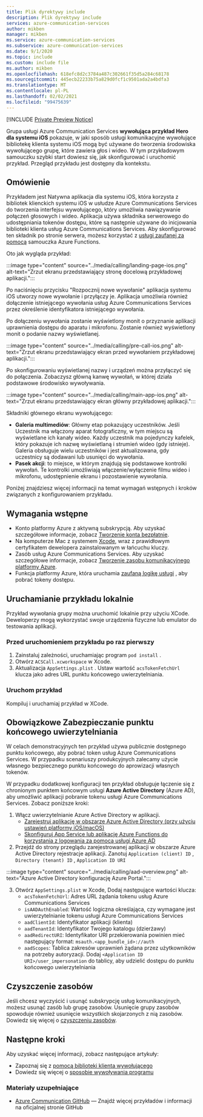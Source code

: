 ```yaml
---
title: Plik dyrektywy include
description: Plik dyrektywy include
services: azure-communication-services
author: mikben
manager: mikben
ms.service: azure-communication-services
ms.subservice: azure-communication-services
ms.date: 9/1/2020
ms.topic: include
ms.custom: include file
ms.author: mikben
ms.openlocfilehash: 618efc8d2c3784a487c302661f35d5a284c68178
ms.sourcegitcommit: 445ecb22233b75a829d0fcf1c9501ada2a4bdfa3
ms.translationtype: MT
ms.contentlocale: pl-PL
ms.lasthandoff: 02/02/2021
ms.locfileid: "99475639"
---
```

[!INCLUDE [Private Preview Notice](../../includes/private-preview-include.md)]

Grupa usługi Azure Communication Services **wywołująca przykład Hero dla systemu iOS** pokazuje, w jaki sposób usługi komunikacyjne wywołujące bibliotekę klienta systemu iOS mogą być używane do tworzenia środowiska wywołującego grupę, które zawiera głos i wideo. W tym przykładowym samouczku szybki start dowiesz się, jak skonfigurować i uruchomić przykład. Przegląd przykładu jest dostępny dla kontekstu.

## <a name="overview"></a>Omówienie

Przykładem jest Natywna aplikacja dla systemu iOS, która korzysta z bibliotek klienckich systemu iOS w usłudze Azure Communications Services do tworzenia interfejsu wywołującego, który umożliwia nawiązywanie połączeń głosowych i wideo. Aplikacja używa składnika serwerowego do udostępniania tokenów dostępu, które są następnie używane do inicjowania biblioteki klienta usług Azure Communications Services. Aby skonfigurować ten składnik po stronie serwera, możesz korzystać z [usługi zaufanej za pomocą](../../tutorials/trusted-service-tutorial.md) samouczka Azure Functions.

Oto jak wygląda przykład:

:::image type="content" source="../media/calling/landing-page-ios.png" alt-text="Zrzut ekranu przedstawiający stronę docelową przykładowej aplikacji.":::

Po naciśnięciu przycisku "Rozpocznij nowe wywołanie" aplikacja systemu iOS utworzy nowe wywołanie i przyłączy je. Aplikacja umożliwia również dołączenie istniejącego wywołania usług Azure Communications Services przez określenie identyfikatora istniejącego wywołania.

Po dołączeniu wywołania zostanie wyświetlony monit o przyznanie aplikacji uprawnienia dostępu do aparatu i mikrofonu. Zostanie również wyświetlony monit o podanie nazwy wyświetlanej.

:::image type="content" source="../media/calling/pre-call-ios.png" alt-text="Zrzut ekranu przedstawiający ekran przed wywołaniem przykładowej aplikacji.":::

Po skonfigurowaniu wyświetlanej nazwy i urządzeń można przyłączyć się do połączenia. Zobaczysz główną kanwę wywołań, w której działa podstawowe środowisko wywoływania.

:::image type="content" source="../media/calling/main-app-ios.png" alt-text="Zrzut ekranu przedstawiający ekran główny przykładowej aplikacji.":::

Składniki głównego ekranu wywołującego:

- **Galeria multimediów**: Główny etap pokazujący uczestników. Jeśli Uczestnik ma włączony aparat fotograficzny, w tym miejscu są wyświetlane ich kanały wideo. Każdy uczestnik ma pojedynczy kafelek, który pokazuje ich nazwę wyświetlaną i strumień wideo (gdy istnieje). Galeria obsługuje wielu uczestników i jest aktualizowana, gdy uczestnicy są dodawani lub usunięci do wywołania.
- **Pasek akcji**: to miejsce, w którym znajdują się podstawowe kontrolki wywołań. Te kontrolki umożliwiają włączenie/wyłączenie filmu wideo i mikrofonu, udostępnienie ekranu i pozostawienie wywołania.

Poniżej znajdziesz więcej informacji na temat wymagań wstępnych i kroków związanych z konfigurowaniem przykładu.

## <a name="prerequisites"></a>Wymagania wstępne

- Konto platformy Azure z aktywną subskrypcją. Aby uzyskać szczegółowe informacje, zobacz [Tworzenie konta bezpłatnie](https://azure.microsoft.com/free/?WT.mc_id=A261C142F).
- Na komputerze Mac z systemem [Xcode](https://go.microsoft.com/fwLink/p/?LinkID=266532), wraz z prawidłowym certyfikatem dewelopera zainstalowanym w łańcuchu kluczy.
- Zasób usług Azure Communications Services. Aby uzyskać szczegółowe informacje, zobacz [Tworzenie zasobu komunikacyjnego platformy Azure](../../quickstarts/create-communication-resource.md).
- Funkcja platformy Azure, która uruchamia [zaufaną logikę usługi](../../tutorials/trusted-service-tutorial.md) , aby pobrać tokeny dostępu.

## <a name="running-sample-locally"></a>Uruchamianie przykładu lokalnie

Przykład wywołania grupy można uruchomić lokalnie przy użyciu XCode. Deweloperzy mogą wykorzystać swoje urządzenia fizyczne lub emulator do testowania aplikacji.

### <a name="before-running-the-sample-for-the-first-time"></a>Przed uruchomieniem przykładu po raz pierwszy

1. Zainstaluj zależności, uruchamiając program `pod install` .
2. Otwórz `ACSCall.xcworkspace` w Xcode.
3. Aktualizacja `AppSettings.plist` . Ustaw wartość `acsTokenFetchUrl` klucza jako adres URL punktu końcowego uwierzytelniania.

### <a name="run-sample"></a>Uruchom przykład

Kompiluj i uruchamiaj przykład w XCode.

## <a name="optional-securing-an-authentication-endpoint"></a>Obowiązkowe Zabezpieczanie punktu końcowego uwierzytelniania

W celach demonstracyjnych ten przykład używa publicznie dostępnego punktu końcowego, aby pobrać token usług Azure Communications Services. W przypadku scenariuszy produkcyjnych zalecamy użycie własnego bezpiecznego punktu końcowego do aprowizacji własnych tokenów.

W przypadku dodatkowej konfiguracji ten przykład obsługuje łączenie się z chronionym punktem końcowym usługi **Azure Active Directory** (Azure AD), aby umożliwić aplikacji pobranie tokenu usługi Azure Communications Services. Zobacz poniższe kroki:

1. Włącz uwierzytelnianie Azure Active Directory w aplikacji.  
   - [Zarejestruj aplikację w obszarze Azure Active Directory (przy użyciu ustawień platformy iOS/macOS)](https://docs.microsoft.com/azure/active-directory/develop/tutorial-v2-ios) 
    - [Skonfiguruj App Service lub aplikację Azure Functions do korzystania z logowania za pomocą usługi Azure AD](https://docs.microsoft.com/azure/app-service/configure-authentication-provider-aad)
2. Przejdź do strony przeglądu zarejestrowanej aplikacji w obszarze Azure Active Directory rejestracje aplikacji. Zanotuj `Application (client) ID` , `Directory (tenant) ID` , `Application ID URI`

:::image type="content" source="../media/calling/aad-overview.png" alt-text="Azure Active Directory konfigurację Azure Portal.":::

3. Otwórz `AppSettings.plist` w Xcode, Dodaj następujące wartości klucza:
   - `acsTokenFetchUrl`: Adres URL żądania tokenu usług Azure Communications Services 
   - `isAADAuthEnabled`: Wartość logiczna określająca, czy wymagane jest uwierzytelnianie tokenu usługi Azure Communications Services
   - `aadClientId`: Identyfikator aplikacji (klienta)
   - `aadTenantId`: Identyfikator Twojego katalogu (dzierżawy)
   - `aadRedirectURI`: Identyfikator URI przekierowania powinien mieć następujący format: `msauth.<app_bundle_id>://auth`
   - `aadScopes`: Tablica zakresów uprawnień żądana przez użytkowników na potrzeby autoryzacji. Dodaj `<Application ID URI>/user_impersonation` do tablicy, aby udzielić dostępu do punktu końcowego uwierzytelniania

## <a name="clean-up-resources"></a>Czyszczenie zasobów

Jeśli chcesz wyczyścić i usunąć subskrypcję usług komunikacyjnych, możesz usunąć zasób lub grupę zasobów. Usunięcie grupy zasobów spowoduje również usunięcie wszystkich skojarzonych z nią zasobów. Dowiedz się więcej o [czyszczeniu zasobów](../../quickstarts/create-communication-resource.md#clean-up-resources).

## <a name="next-steps"></a>Następne kroki

Aby uzyskać więcej informacji, zobacz następujące artykuły:

- Zapoznaj się z [pomocą biblioteki klienta wywołującego](../../quickstarts/voice-video-calling/calling-client-samples.md)
- Dowiedz się więcej o [sposobie wywoływania programu](../../concepts/voice-video-calling/about-call-types.md)

### <a name="additional-reading"></a>Materiały uzupełniające

- [Azure Communication GitHub](https://github.com/Azure/communication) — Znajdź więcej przykładów i informacji na oficjalnej stronie GitHub
